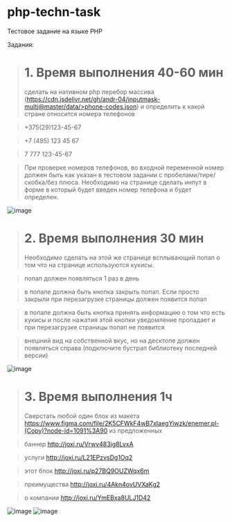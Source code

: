 # php-techn-task
 Тестовое задание на языке PHP
 
Задания:
># 1. Время выполнения 40-60 мин
>сделать на нативном php перебор массива (https://cdn.jsdelivr.net/gh/andr-04/inputmask-multi@master/data/>phone-codes.json) и определить к какой стране относится номера телефонов

>   +375(29)123-45-67

>   +7 (495) 123 45 67

>   7 777 123-45-67

>При проверке номеров телефонов, во входной переменной номер должен быть как указан в тестовом задании с пробелами/тире/скобка/без плюса. Необходимо на странице сделать инпут в форме в который будет введен номер телефона и будет определен.

![image](https://github.com/BakeySounder/php-techn-task/assets/65306613/5a0b9483-e891-44ba-b776-adc9d8e636d9)

># 2. Время выполнения 30 мин
>Необходимо сделать на этой же странице всплывающий попап о том что на странице используются кукисы.

>попап должен появляться 1 раз в день

>в попапе должна быть кнопка закрыть попап. Если просто закрыли при перезагрузке страницы должен появится попап

>в попапе должна быть кнопка принять информацию о том что есть кукисы и после нажатия этой кнопки уведомление пропадает и при перезагрузке страницы попап не появится

>внешний вид на собственной вкус, но на десктопе должен появляться справа (подключите бустрап библиотеку последней версии)

![image](https://github.com/BakeySounder/php-techn-task/assets/65306613/48ffb4fc-ce4c-4d17-86bf-79ee73b9241a)

># 3. Время выполнения 1ч
>Сверстать любой один блок из макета https://www.figma.com/file/2K5CFWkF4wB7xIaegYiwzk/enemer.pl-(Copy)?node-id=1091%3A90 из предложенных

>баннер http://joxi.ru/Vrwv483ig8LvxA

>услуги http://joxi.ru/L21EPzvsDg1Oq2

>этот блок http://joxi.ru/p27BQ9OUZWqx6m

>преимущества http://joxi.ru/4Akn4ovUVXaKg2

>о компании http://joxi.ru/YmEBxa8ULJ1D42

![image](https://github.com/BakeySounder/php-techn-task/assets/65306613/cc8576c9-03d8-45b1-a459-600ef5afc418)
![image](https://github.com/BakeySounder/php-techn-task/assets/65306613/cfa3f1a9-ce0e-4675-95ce-192edc305d18)
